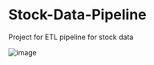 # Stock-Data-Pipeline
Project for ETL pipeline for stock data

![image](https://user-images.githubusercontent.com/78126718/173130504-26f6c8c6-6b25-44f6-82f5-ec91671ed4dd.png)
